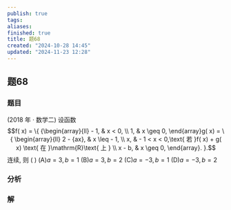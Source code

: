 ```yaml
---
publish: true
tags: 
aliases: 
finished: true
title: 题68
created: "2024-10-28 14:45"
updated: "2024-11-23 12:28"
---
```

## 题68
### 题目
(2018 年 · 数学二) 设函数
$$f( x)  = \{  {\begin{array}{ll}  - 1, & x < 0, \\  1, & x \geq  0, \end{array}g( x)  = \{  \begin{array}{ll} 2 - {ax}, & x \leq   - 1, \\  x, &  - 1 < x < 0,\text{ 若 }f( x)  + g( x) \text{ 在 }\mathrm{R}\text{ 上 } \\  x - b, & x \geq  0, \end{array}. }.$$
连续, 则 ( )
(A)$a = 3, b = 1$
(B)$a = 3, b = 2$
(C)$a =  - 3, b = 1$
(D)$a =  - 3, b = 2$
### 分析

### 解